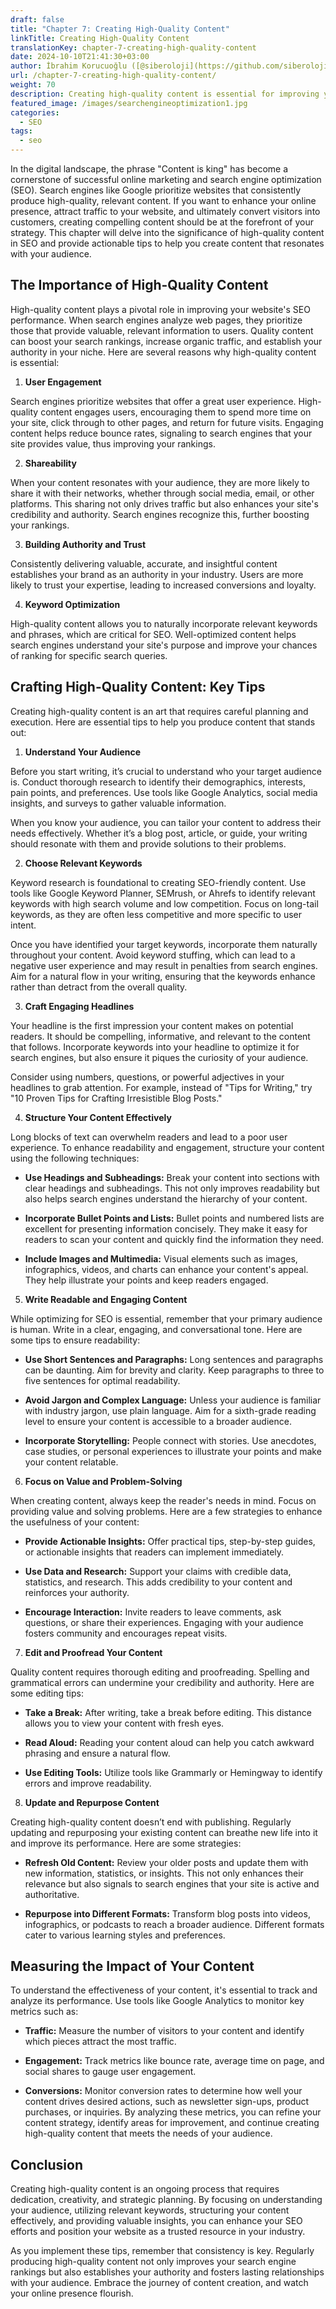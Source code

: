 ```yaml
---
draft: false
title: "Chapter 7: Creating High-Quality Content"
linkTitle: Creating High-Quality Content
translationKey: chapter-7-creating-high-quality-content
date: 2024-10-10T21:41:30+03:00
author: İbrahim Korucuoğlu ([@siberoloji](https://github.com/siberoloji))
url: /chapter-7-creating-high-quality-content/
weight: 70
description: Creating high-quality content is essential for improving your website's SEO performance. Learn why quality content matters and how to craft compelling content that resonates with your audience.
featured_image: /images/searchengineoptimization1.jpg
categories:
  - SEO
tags:
  - seo
---
```

In the digital landscape, the phrase "Content is king" has become a cornerstone of successful online marketing and search engine optimization (SEO). Search engines like Google prioritize websites that consistently produce high-quality, relevant content. If you want to enhance your online presence, attract traffic to your website, and ultimately convert visitors into customers, creating compelling content should be at the forefront of your strategy. This chapter will delve into the significance of high-quality content in SEO and provide actionable tips to help you create content that resonates with your audience.

## The Importance of High-Quality Content

High-quality content plays a pivotal role in improving your website's SEO performance. When search engines analyze web pages, they prioritize those that provide valuable, relevant information to users. Quality content can boost your search rankings, increase organic traffic, and establish your authority in your niche. Here are several reasons why high-quality content is essential:

1. **User Engagement**

Search engines prioritize websites that offer a great user experience. High-quality content engages users, encouraging them to spend more time on your site, click through to other pages, and return for future visits. Engaging content helps reduce bounce rates, signaling to search engines that your site provides value, thus improving your rankings.

2. **Shareability**

When your content resonates with your audience, they are more likely to share it with their networks, whether through social media, email, or other platforms. This sharing not only drives traffic but also enhances your site's credibility and authority. Search engines recognize this, further boosting your rankings.

3. **Building Authority and Trust**

Consistently delivering valuable, accurate, and insightful content establishes your brand as an authority in your industry. Users are more likely to trust your expertise, leading to increased conversions and loyalty.

4. **Keyword Optimization**

High-quality content allows you to naturally incorporate relevant keywords and phrases, which are critical for SEO. Well-optimized content helps search engines understand your site's purpose and improve your chances of ranking for specific search queries.

## Crafting High-Quality Content: Key Tips

Creating high-quality content is an art that requires careful planning and execution. Here are essential tips to help you produce content that stands out:

1. **Understand Your Audience**

Before you start writing, it’s crucial to understand who your target audience is. Conduct thorough research to identify their demographics, interests, pain points, and preferences. Use tools like Google Analytics, social media insights, and surveys to gather valuable information.

When you know your audience, you can tailor your content to address their needs effectively. Whether it’s a blog post, article, or guide, your writing should resonate with them and provide solutions to their problems.

2. **Choose Relevant Keywords**

Keyword research is foundational to creating SEO-friendly content. Use tools like Google Keyword Planner, SEMrush, or Ahrefs to identify relevant keywords with high search volume and low competition. Focus on long-tail keywords, as they are often less competitive and more specific to user intent.

Once you have identified your target keywords, incorporate them naturally throughout your content. Avoid keyword stuffing, which can lead to a negative user experience and may result in penalties from search engines. Aim for a natural flow in your writing, ensuring that the keywords enhance rather than detract from the overall quality.

3. **Craft Engaging Headlines**

Your headline is the first impression your content makes on potential readers. It should be compelling, informative, and relevant to the content that follows. Incorporate keywords into your headline to optimize it for search engines, but also ensure it piques the curiosity of your audience.

Consider using numbers, questions, or powerful adjectives in your headlines to grab attention. For example, instead of "Tips for Writing," try "10 Proven Tips for Crafting Irresistible Blog Posts."

4. **Structure Your Content Effectively**

Long blocks of text can overwhelm readers and lead to a poor user experience. To enhance readability and engagement, structure your content using the following techniques:

* **Use Headings and Subheadings:** Break your content into sections with clear headings and subheadings. This not only improves readability but also helps search engines understand the hierarchy of your content.

* **Incorporate Bullet Points and Lists:** Bullet points and numbered lists are excellent for presenting information concisely. They make it easy for readers to scan your content and quickly find the information they need.

* **Include Images and Multimedia:** Visual elements such as images, infographics, videos, and charts can enhance your content's appeal. They help illustrate your points and keep readers engaged.

5. **Write Readable and Engaging Content**

While optimizing for SEO is essential, remember that your primary audience is human. Write in a clear, engaging, and conversational tone. Here are some tips to ensure readability:

* **Use Short Sentences and Paragraphs:** Long sentences and paragraphs can be daunting. Aim for brevity and clarity. Keep paragraphs to three to five sentences for optimal readability.

* **Avoid Jargon and Complex Language:** Unless your audience is familiar with industry jargon, use plain language. Aim for a sixth-grade reading level to ensure your content is accessible to a broader audience.

* **Incorporate Storytelling:** People connect with stories. Use anecdotes, case studies, or personal experiences to illustrate your points and make your content relatable.

6. **Focus on Value and Problem-Solving**

When creating content, always keep the reader's needs in mind. Focus on providing value and solving problems. Here are a few strategies to enhance the usefulness of your content:

* **Provide Actionable Insights:** Offer practical tips, step-by-step guides, or actionable insights that readers can implement immediately.

* **Use Data and Research:** Support your claims with credible data, statistics, and research. This adds credibility to your content and reinforces your authority.

* **Encourage Interaction:** Invite readers to leave comments, ask questions, or share their experiences. Engaging with your audience fosters community and encourages repeat visits.

7. **Edit and Proofread Your Content**

Quality content requires thorough editing and proofreading. Spelling and grammatical errors can undermine your credibility and authority. Here are some editing tips:

* **Take a Break:** After writing, take a break before editing. This distance allows you to view your content with fresh eyes.

* **Read Aloud:** Reading your content aloud can help you catch awkward phrasing and ensure a natural flow.

* **Use Editing Tools:** Utilize tools like Grammarly or Hemingway to identify errors and improve readability.

8. **Update and Repurpose Content**

Creating high-quality content doesn’t end with publishing. Regularly updating and repurposing your existing content can breathe new life into it and improve its performance. Here are some strategies:

* **Refresh Old Content:** Review your older posts and update them with new information, statistics, or insights. This not only enhances their relevance but also signals to search engines that your site is active and authoritative.

* **Repurpose into Different Formats:** Transform blog posts into videos, infographics, or podcasts to reach a broader audience. Different formats cater to various learning styles and preferences.

## Measuring the Impact of Your Content

To understand the effectiveness of your content, it's essential to track and analyze its performance. Use tools like Google Analytics to monitor key metrics such as:

* **Traffic:** Measure the number of visitors to your content and identify which pieces attract the most traffic.

* **Engagement:** Track metrics like bounce rate, average time on page, and social shares to gauge user engagement.

* **Conversions:** Monitor conversion rates to determine how well your content drives desired actions, such as newsletter sign-ups, product purchases, or inquiries.
By analyzing these metrics, you can refine your content strategy, identify areas for improvement, and continue creating high-quality content that meets the needs of your audience.

## Conclusion

Creating high-quality content is an ongoing process that requires dedication, creativity, and strategic planning. By focusing on understanding your audience, utilizing relevant keywords, structuring your content effectively, and providing valuable insights, you can enhance your SEO efforts and position your website as a trusted resource in your industry.

As you implement these tips, remember that consistency is key. Regularly producing high-quality content not only improves your search engine rankings but also establishes your authority and fosters lasting relationships with your audience. Embrace the journey of content creation, and watch your online presence flourish.
